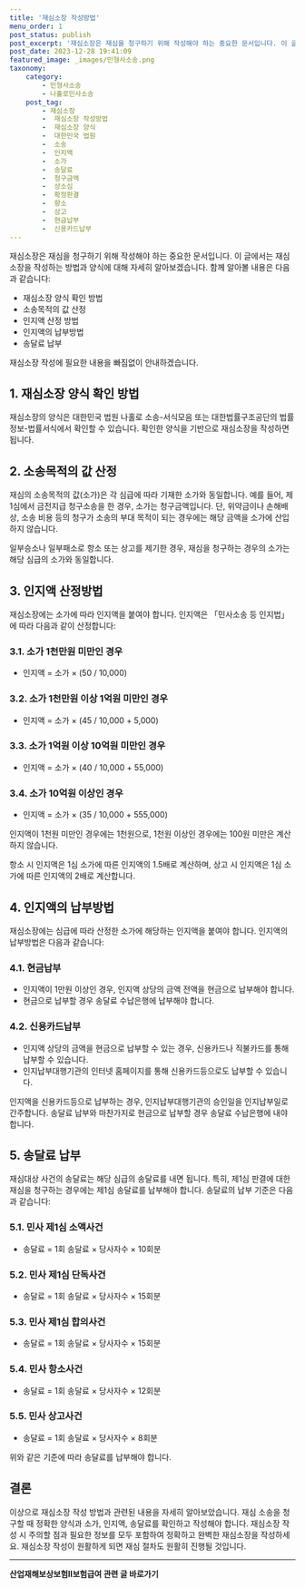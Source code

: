 ```yaml
---
title: '재심소장 작성방법'
menu_order: 1
post_status: publish
post_excerpt: '재심소장은 재심을 청구하기 위해 작성해야 하는 중요한 문서입니다. 이 글에서는 재심소장을 작성하는 방법과 양식에 대해 자세히 알아보겠습니다. 함께 알아볼 내용은 다음과 같습니다 '
post_date: 2023-12-28 19:41:09
featured_image: _images/민형사소송.png
taxonomy:
    category:
        - 민형사소송
        - 나홀로민사소송
    post_tag:
        - 재심소장
        -  재심소장 작성방법
        -  재심소장 양식
        -  대한민국 법원
        -  소송
        -  인지액
        -  소가
        -  송달료
        -  청구금액
        -  상소심
        -  확정판결
        -  항소
        -  상고
        -  현금납부
        -  신용카드납부
---
```



재심소장은 재심을 청구하기 위해 작성해야 하는 중요한 문서입니다. 이 글에서는 재심소장을 작성하는 방법과 양식에 대해 자세히 알아보겠습니다. 함께 알아볼 내용은 다음과 같습니다:

- 재심소장 양식 확인 방법
- 소송목적의 값 산정
- 인지액 산정 방법
- 인지액의 납부방법
- 송달료 납부

재심소장 작성에 필요한 내용을 빠짐없이 안내하겠습니다.

## 1. 재심소장 양식 확인 방법

재심소장의 양식은 대한민국 법원 나홀로 소송-서식모음 또는 대한법률구조공단의 법률정보-법률서식에서 확인할 수 있습니다. 확인한 양식을 기반으로 재심소장을 작성하면 됩니다.

## 2. 소송목적의 값 산정

재심의 소송목적의 값(소가)은 각 심급에 따라 기재한 소가와 동일합니다. 예를 들어, 제1심에서 금전지급 청구소송을 한 경우, 소가는 청구금액입니다. 단, 위약금이나 손해배상, 소송 비용 등의 청구가 소송의 부대 목적이 되는 경우에는 해당 금액을 소가에 산입하지 않습니다.

일부승소나 일부패소로 항소 또는 상고를 제기한 경우, 재심을 청구하는 경우의 소가는 해당 심급의 소가와 동일합니다.

## 3. 인지액 산정방법

재심소장에는 소가에 따라 인지액을 붙여야 합니다. 인지액은 「민사소송 등 인지법」에 따라 다음과 같이 산정합니다:

### 3.1. 소가 1천만원 미만인 경우
- 인지액 = 소가 × (50 / 10,000)

### 3.2. 소가 1천만원 이상 1억원 미만인 경우
- 인지액 = 소가 × (45 / 10,000 + 5,000)

### 3.3. 소가 1억원 이상 10억원 미만인 경우
- 인지액 = 소가 × (40 / 10,000 + 55,000)

### 3.4. 소가 10억원 이상인 경우
- 인지액 = 소가 × (35 / 10,000 + 555,000)

인지액이 1천원 미만인 경우에는 1천원으로, 1천원 이상인 경우에는 100원 미만은 계산하지 않습니다.

항소 시 인지액은 1심 소가에 따른 인지액의 1.5배로 계산하며, 상고 시 인지액은 1심 소가에 따른 인지액의 2배로 계산합니다.

## 4. 인지액의 납부방법

재심소장에는 심급에 따라 산정한 소가에 해당하는 인지액을 붙여야 합니다. 인지액의 납부방법은 다음과 같습니다:

### 4.1. 현금납부
- 인지액이 1만원 이상인 경우, 인지액 상당의 금액 전액을 현금으로 납부해야 합니다.
- 현금으로 납부할 경우 송달료 수납은행에 납부해야 합니다.

### 4.2. 신용카드납부
- 인지액 상당의 금액을 현금으로 납부할 수 있는 경우, 신용카드나 직불카드를 통해 납부할 수 있습니다.
- 인지납부대행기관의 인터넷 홈페이지를 통해 신용카드등으로도 납부할 수 있습니다.

인지액을 신용카드등으로 납부하는 경우, 인지납부대행기관의 승인일을 인지납부일로 간주합니다. 송달료 납부와 마찬가지로 현금으로 납부할 경우 송달료 수납은행에 내야 합니다.

## 5. 송달료 납부

재심대상 사건의 송달료는 해당 심급의 송달료를 내면 됩니다. 특히, 제1심 판결에 대한 재심을 청구하는 경우에는 제1심 송달료를 납부해야 합니다. 송달료의 납부 기준은 다음과 같습니다:

### 5.1. 민사 제1심 소액사건
- 송달료 = 1회 송달료 × 당사자수 × 10회분

### 5.2. 민사 제1심 단독사건
- 송달료 = 1회 송달료 × 당사자수 × 15회분

### 5.3. 민사 제1심 합의사건
- 송달료 = 1회 송달료 × 당사자수 × 15회분

### 5.4. 민사 항소사건
- 송달료 = 1회 송달료 × 당사자수 × 12회분

### 5.5. 민사 상고사건
- 송달료 = 1회 송달료 × 당사자수 × 8회분

위와 같은 기준에 따라 송달료를 납부해야 합니다.

## 결론


이상으로 재심소장 작성 방법과 관련된 내용을 자세히 알아보았습니다. 재심 소송을 청구할 때 정확한 양식과 소가, 인지액, 송달료를 확인하고 작성해야 합니다. 재심소장 작성 시 주의할 점과 필요한 정보를 모두 포함하여 정확하고 완벽한 재심소장을 작성하세요. 재심소장 작성이 원활하게 되면 재심 절차도 원활히 진행될 것입니다.
<!-- wp:separator -->
<hr class="wp-block-separator has-alpha-channel-opacity"/>
<!-- /wp:separator -->

<!-- wp:group {"backgroundColor":"base","layout":{"type":"constrained"}} -->
<div class="wp-block-group has-base-background-color has-background"><!-- wp:paragraph {"align":"center","fontSize":"medium"} -->
<p class="has-text-align-center has-large-font-size"><strong>산업재해보상보험Ⅱ보험급여 관련 글 바로가기</strong></p>
<!-- /wp:paragraph -->


<!-- wp:latest-posts
{"categories":[{"id":10872,"count":19,"description":"","link":"https://uknowlaw.com/category/%ec%82%b0%ec%97%85%ec%9e%ac%ed%95%b4%eb%b3%b4%ec%83%81%eb%b3%b4%ed%97%98%e2%85%b1%eb%b3%b4%ed%97%98%ea%b8%89%ec%97%ac/","name":"산업재해보상보험Ⅱ보험급여","slug":"산업재해보상보험Ⅱ보험급여","taxonomy":"category","parent":0,"meta":[],"_links":{"self":[{"href":"https://uknowlaw.com/wp-json/wp/v2/categories/10872"}],"collection":[{"href":"https://uknowlaw.com/wp-json/wp/v2/categories"}],"about":[{"href":"https://uknowlaw.com/wp-json/wp/v2/taxonomies/category"}],"wp:post_type":[{"href":"https://uknowlaw.com/wp-json/wp/v2/posts?categories=10872"}],"curies":[{"name":"wp","href":"https://api.w.org/{rel}","templated":true}]}}],"postsToShow":100,"excerptLength":28,"postLayout":"grid","columns":2,"featuredImageAlign":"left","featuredImageSizeSlug":"large","fontSize":"small"} /--></div>
<!-- /wp:group -->